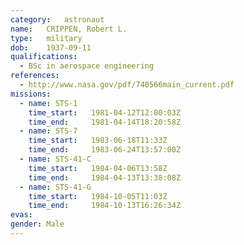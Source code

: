 ```yaml
---
category:	astronaut
name:	CRIPPEN, Robert L.
type:	military
dob:	1937-09-11
qualifications:
  - BSc in aerospace engineering
references:
  - http://www.nasa.gov/pdf/740566main_current.pdf
missions:
  - name: STS-1
    time_start:   1981-04-12T12:00:03Z
    time_end:     1981-04-14T18:20:58Z
  - name: STS-7
    time_start:   1983-06-18T11:33Z
    time_end:     1983-06-24T13:57:00Z
  - name: STS-41-C
    time_start:   1984-04-06T13:58Z
    time_end:     1984-04-13T13:38:08Z
  - name: STS-41-G
    time_start:   1984-10-05T11:03Z
    time_end:     1984-10-13T16:26:34Z
evas:
gender:	Male
---
```

